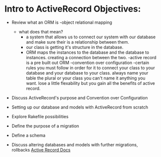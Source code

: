# Intro to ActiveRecord Objectives:
- Review what an ORM is
    -object relational mapping
    - what does that mean?
        - a system that allows us to connect our system with our database and make sure their is a relationship between them. 
        - our class is getting it's structure in the database. 
        - ORM maps the instances to the database and the database to instances. creating a connection between the two.
 -active record is a pre built out ORM
 -convention over configuration
 -certain rules you must follow in order for it to connect your class to your database and your database to your class. always name your table the plural or your class you can't name it anything you want. lose a little flexability but you gain all the benefits of active record.

- Discuss ActiveRecord's purpose and Convention over Configuration
- Setting up our database and models with ActiveRecord from scratch
- Explore Rakefile possibilities
- Define the purpose of a migration
- Define a schema
- Discuss altering databases and models with further migrations, rollbacks
[Active Record Docs](http://guides.rubyonrails.org/active_record_basics.html)



